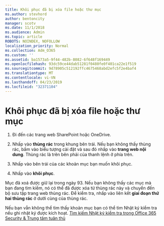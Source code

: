 ```yaml
---
title: Khôi phục đã bị xóa file hoặc thư mục
ms.author: stevhord
author: bentoncity
manager: scotv
ms.date: 11/1/2018
ms.audience: Admin
ms.topic: article
ROBOTS: NOINDEX, NOFOLLOW
localization_priority: Normal
ms.collection: Adm_O365
ms.custom: ''
ms.assetid: ba1573a5-9f44-482b-8082-6f648f169449
ms.openlocfilehash: 93dc59ce44dab51281f0480fe0f401ca22e1f519
ms.sourcegitcommit: 9d78905c512192ffc4675468abd2efc5f2e4baf4
ms.translationtype: MT
ms.contentlocale: vi-VN
ms.lasthandoff: 04/23/2019
ms.locfileid: "32371104"
---
```

# <a name="restore-a-deleted-file-or-folder"></a>Khôi phục đã bị xóa file hoặc thư mục

1. Đi đến các trang web SharePoint hoặc OneDrive.
    
2. Nhấp vào **thùng rác** trong khung bên trái. Nếu bạn không thấy thùng rác, bấm vào biểu tượng cài đặt và sau đó nhấp vào **trang web nội dung**. Thùng rác là trên bên phải của thanh lệnh ở phía trên.
    
3. Nhấp vào bên trái của các khoản mục bạn muốn khôi phục.
    
4. Nhấp vào **khôi phục**.
    
Mục đã xoá được giữ lại trong ngày 93. Nếu bạn không thấy các mục mà bạn đang tìm kiếm, nó có thể đã được xóa từ thùng rác này và chuyển đến bộ sưu tập trang web thùng rác. Để kiểm tra, nhấp vào liên kết **giai đoạn thứ hai thùng rác** ở dưới cùng của thùng rác. 
  
Nếu bạn vẫn không thể tìm thấy khoản mục bạn có thể tìm Nhật ký kiểm tra nếu ghi nhật ký được kích hoạt. [Tìm kiếm Nhật ký kiểm tra trong Office 365 Security &amp; Trung tâm tuân thủ](https://support.office.com/article/0d4d0f35-390b-4518-800e-0c7ec95e946c.aspx)
  

